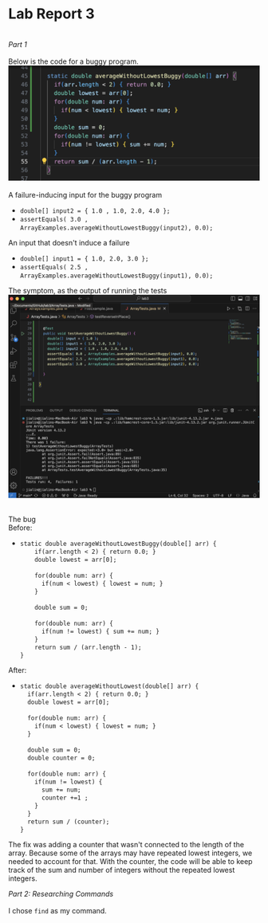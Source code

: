 # Lab Report 3
<br> *Part 1*
<br>
<br> Below is the code for a buggy program.
<br> ![Image](buggyprogram.png)
<br>
<br> A failure-inducing input for the buggy program
- ```double[] input2 = { 1.0 , 1.0, 2.0, 4.0 };```
- ```assertEquals( 3.0 , ArrayExamples.averageWithoutLowestBuggy(input2), 0.0);```  

An input that doesn't induce a failure
- ```double[] input1 = { 1.0, 2.0, 3.0 };```
- ```assertEquals( 2.5 , ArrayExamples.averageWithoutLowestBuggy(input1), 0.0);```

The symptom, as the output of running the tests
<br> ![Image](bug.png)  

<br> The bug  
Before:
-     static double averageWithoutLowestBuggy(double[] arr) {
          if(arr.length < 2) { return 0.0; }
          double lowest = arr[0];

          for(double num: arr) {
            if(num < lowest) { lowest = num; }
          }

          double sum = 0;
  
          for(double num: arr) {
            if(num != lowest) { sum += num; }
          }
          return sum / (arr.length - 1);
      }
After:
-     static double averageWithoutLowest(double[] arr) {
        if(arr.length < 2) { return 0.0; }
        double lowest = arr[0];

        for(double num: arr) {
          if(num < lowest) { lowest = num; }
        }

        double sum = 0;
        double counter = 0;

        for(double num: arr) {
          if(num != lowest) { 
            sum += num; 
            counter +=1 ;
          }
        }
        return sum / (counter);
      }
The fix was adding a counter that wasn't connected to the length of the array. Because some of the arrays may have repeated lowest integers,
we needed to account for that. With the counter, the code will be able to keep track of the sum and number of integers without the repeated lowest integers.  

*Part 2: Researching Commands*  
<br> I chose ```find``` as my command.  
